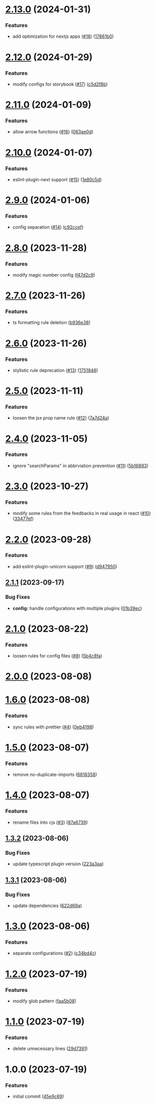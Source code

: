 # [2.13.0](https://github.com/axross/eslint-config/compare/v2.12.0...v2.13.0) (2024-01-31)


### Features

* add optimization for nextjs apps ([#18](https://github.com/axross/eslint-config/issues/18)) ([17861b0](https://github.com/axross/eslint-config/commit/17861b0d77f644777e1e4d90c63c47b9d2fcaa19))

# [2.12.0](https://github.com/axross/eslint-config/compare/v2.11.0...v2.12.0) (2024-01-29)


### Features

* modify configs for storybook ([#17](https://github.com/axross/eslint-config/issues/17)) ([c5d2f8b](https://github.com/axross/eslint-config/commit/c5d2f8b9d0141735f70b6ed63365074bdb9b3137))

# [2.11.0](https://github.com/axross/eslint-config/compare/v2.10.0...v2.11.0) (2024-01-09)


### Features

* allow arrow functions ([#16](https://github.com/axross/eslint-config/issues/16)) ([063ae0d](https://github.com/axross/eslint-config/commit/063ae0df60517b27eea2c050332638efdd9d110f))

# [2.10.0](https://github.com/axross/eslint-config/compare/v2.9.0...v2.10.0) (2024-01-07)


### Features

* eslint-plugin-next support ([#15](https://github.com/axross/eslint-config/issues/15)) ([1e80c5d](https://github.com/axross/eslint-config/commit/1e80c5d3c5c55de682dfc2227fc839635a9cf0b9))

# [2.9.0](https://github.com/axross/eslint-config/compare/v2.8.0...v2.9.0) (2024-01-06)


### Features

* config separation ([#14](https://github.com/axross/eslint-config/issues/14)) ([c92ccef](https://github.com/axross/eslint-config/commit/c92ccef1e96db1b24844bb487bf55e70aa9fa11e))

# [2.8.0](https://github.com/axross/eslint-config/compare/v2.7.0...v2.8.0) (2023-11-28)


### Features

* modify magic number config ([f47d2c9](https://github.com/axross/eslint-config/commit/f47d2c9288fc8c6d8211af218a46c962ba695a43))

# [2.7.0](https://github.com/axross/eslint-config/compare/v2.6.0...v2.7.0) (2023-11-26)


### Features

* ts formatting rule deletion ([b936e38](https://github.com/axross/eslint-config/commit/b936e387a810951f173df57ba2241321d2a8e47a))

# [2.6.0](https://github.com/axross/eslint-config/compare/v2.5.0...v2.6.0) (2023-11-26)


### Features

* stylistic rule deprecation ([#13](https://github.com/axross/eslint-config/issues/13)) ([1751848](https://github.com/axross/eslint-config/commit/17518487d9ecc24181b78b99491acf556ea147e6))

# [2.5.0](https://github.com/axross/eslint-config/compare/v2.4.0...v2.5.0) (2023-11-11)


### Features

* loosen the jsx prop name rule ([#12](https://github.com/axross/eslint-config/issues/12)) ([7a7d24a](https://github.com/axross/eslint-config/commit/7a7d24a5329d3ebb1abf152ba153d222a43e7aea))

# [2.4.0](https://github.com/axross/eslint-config/compare/v2.3.0...v2.4.0) (2023-11-05)


### Features

* ignore "searchParams" in abbrviation prevention ([#11](https://github.com/axross/eslint-config/issues/11)) ([5b16893](https://github.com/axross/eslint-config/commit/5b168931edd1365b6a89953b8e0e4219a516ac6d))

# [2.3.0](https://github.com/axross/eslint-config/compare/v2.2.0...v2.3.0) (2023-10-27)


### Features

* modify some rules from the feedbacks in real usage in react ([#10](https://github.com/axross/eslint-config/issues/10)) ([33477ef](https://github.com/axross/eslint-config/commit/33477ef8a0d7261f972c56ed0ace58d61f1e7ec9))

# [2.2.0](https://github.com/axross/eslint-config/compare/v2.1.1...v2.2.0) (2023-09-28)


### Features

* add eslint-plugin-unicorn support ([#9](https://github.com/axross/eslint-config/issues/9)) ([d947950](https://github.com/axross/eslint-config/commit/d9479503655542f423f09f99e47e0eeb56bab8ad))

## [2.1.1](https://github.com/axross/eslint-config/compare/v2.1.0...v2.1.1) (2023-09-17)


### Bug Fixes

* **config:** handle configurations with multiple plugins ([01b39ec](https://github.com/axross/eslint-config/commit/01b39ecd95568d04497a4b8f64f9d45e9aa9f256))

# [2.1.0](https://github.com/axross/eslint-config/compare/v2.0.0...v2.1.0) (2023-08-22)


### Features

* loosen rules for config files ([#8](https://github.com/axross/eslint-config/issues/8)) ([5b4c8fa](https://github.com/axross/eslint-config/commit/5b4c8fade5cce769cdf7104b4c6414f31a913178))

# [2.0.0](https://github.com/axross/eslint-config/compare/v1.6.0...v2.0.0) (2023-08-08)

# [1.6.0](https://github.com/axross/eslint-config/compare/v1.5.0...v1.6.0) (2023-08-08)


### Features

* sync rules with prettier ([#4](https://github.com/axross/eslint-config/issues/4)) ([0eb4198](https://github.com/axross/eslint-config/commit/0eb4198275398c72151bfb5d2975863881d9f2ab))

# [1.5.0](https://github.com/axross/eslint-config/compare/v1.4.0...v1.5.0) (2023-08-07)


### Features

* remove no-duplicate-imports ([6818358](https://github.com/axross/eslint-config/commit/6818358adf05379b53c8009a4993f9129231ad17))

# [1.4.0](https://github.com/axross/eslint-config/compare/v1.3.2...v1.4.0) (2023-08-07)


### Features

* rename files into cjs ([#3](https://github.com/axross/eslint-config/issues/3)) ([87a6739](https://github.com/axross/eslint-config/commit/87a67391992eb2158682d5b718be020815431a92))

## [1.3.2](https://github.com/axross/eslint-config/compare/v1.3.1...v1.3.2) (2023-08-06)

### Bug Fixes

- update typescript plugin version ([223a3aa](https://github.com/axross/eslint-config/commit/223a3aa27f0c60b5e66529b231dbded0bf4e4d52))

## [1.3.1](https://github.com/axross/eslint-config/compare/v1.3.0...v1.3.1) (2023-08-06)

### Bug Fixes

- update dependencies ([622d69a](https://github.com/axross/eslint-config/commit/622d69adb1224127d6184da861ed39839999e1de))

# [1.3.0](https://github.com/axross/eslint-config/compare/v1.2.0...v1.3.0) (2023-08-06)

### Features

- separate configurations ([#2](https://github.com/axross/eslint-config/issues/2)) ([c34bd4c](https://github.com/axross/eslint-config/commit/c34bd4cdfa0b4b0bfa5d8763cd2780a245659158))

# [1.2.0](https://github.com/axross/eslint-config/compare/v1.1.0...v1.2.0) (2023-07-19)

### Features

- modify glob pattern ([faa5b08](https://github.com/axross/eslint-config/commit/faa5b08f3ccb0a83ff2bc70fe5241cb082fd782c))

# [1.1.0](https://github.com/axross/eslint-config/compare/v1.0.0...v1.1.0) (2023-07-19)

### Features

- delete unnecessary lines ([29d7391](https://github.com/axross/eslint-config/commit/29d73911f6032501caaad5a52296af83ee2a6486))

# 1.0.0 (2023-07-19)

### Features

- initial commit ([45e9c69](https://github.com/axross/eslint-config/commit/45e9c69ffef2cb8785be8c99d1a47edb2c422cb3))
